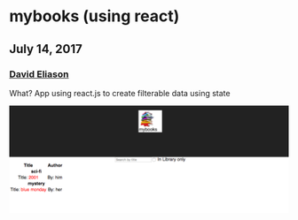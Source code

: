 # mybooks (using react)
## July 14, 2017
### [David Eliason](http://www.deliason.com)
What? App using react.js to create filterable data using state

![Alt text](./mybooks-react-screenshot.png?raw=true "mybooks-react")